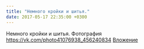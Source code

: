 ```yaml
---
title: "Немного кройки и шитья."
date: 2017-05-17 22:35:00 +0300
---
```


Немного кройки и шитья.
Фотография
<a class="vk-attach" href="https://vk.com/photo41076938_456240834">https://vk.com/photo41076938_456240834</a>
<a class="vk-attach" href="https://vk.com/photo41076938_456240834">Вложение</a>
